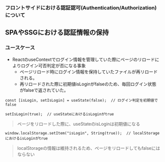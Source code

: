 ### フロントサイドにおける認証認可(Authentication/Authorization)について

## SPAやSSGにおける認証情報の保持
### ユースケース
* ReactのuseContextでログイン情報を管理していた際にページのリロードによりログイン可否判定が否になる事象
  * ページリロード時にログイン情報を保持していたファイルが再リロードされる。
  * 再リロードされた際に初期値isLoginがfalseのため、毎回ログイン状態がfalseで返されていた。
```
const [isLogin, setIsLogin] = useState(false);  // ログイン判定を初期値でfalse

setIsLogin(true);  // useStateにおけるisLoginがtrue
```
> ページをリロードした際に、useStateのisLoginは初期値になる

```
window.localStorage.setItem("isLogin", String(true));  // localStorageにおけるisLoginがtrue
```
> localStorageの情報は維持されるため、ページをリロードしてもfalseにはならない